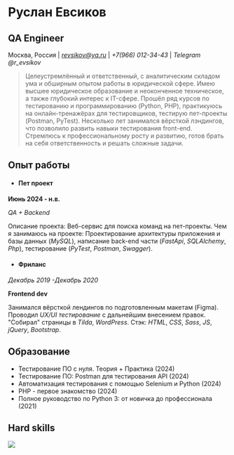 # Руслан Евсиков
## QA Engineer 
Москва, Россия | *revsikov@ya.ru* | *+7(966) 012-34-43* | *Telegram @r_evsikov*

> Целеустремлённый и ответственный, с аналитическим складом ума и обширным опытом работы в юридической сфере. Имею высшее юридическое образование и неоконченное техническое, а также глубокий интерес к IT-сфере. Прошёл ряд курсов по тестированию и программированию (Python, PHP), практикуюсь на онлайн-тренажёрах для тестировщиков, тестирую пет-проекты (Postman, PyTest). Несколько лет занимался вёрсткой лэндингов, что позволило развить навыки тестирования front-end. Стремлюсь к профессиональному росту и развитию, готов брать на себя ответственность и решать сложные задачи.

## Опыт работы
- #### Пет проект
**Июнь 2024 - н.в.**
  
*QA + Backend*

Описание проекта: Веб-сервис для поиска команд на пет-проекты.
Чем я занимаюсь на проекте: Проектирование архитектуры приложения и базы данных (*MySQL*), написание back-end части (*FastApi*, *SQLAlchemy*, *Php*), тестирование (*PyTest*, *Postman*, *Swagger*).
- #### Фриланс

*Декабрь 2019 -Декабрь 2020*

**Frontend dev**

Занимался вёрсткой лендингов по подготовленным макетам (Figma).
Проводил *UX/UI тестирование* с дальнейшим внесением правок.
"Собирал" страницы в *Tilda*, *WordPress*.
Стэк: *HTML*, *CSS*, *Sass*, *JS*, *jQuery*, *Bootstrap*.

## Образование
- Тестирование ПО с нуля. Теория + Практика (2024)
- Тестирование ПО: Postman для тестирования API (2024)
- Автоматизация тестирования с помощью Selenium и Python (2024)
- PHP - первое знакомство (2024)
- Полное руководство по Python 3: от новичка до профессионала (2021)

## Hard skills
<p align="left">
    <img src="https://skillicons.dev/icons?i=anaconda,bootstrap,css,fastapi,figma,git,github,html,js,jquery,mysql,notion,php,postgres,postman,powershell,py,sass,selenium," />
</p>

